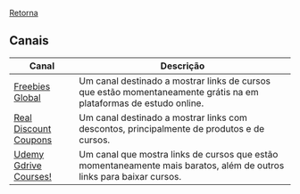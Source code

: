 [Retorna](../README.md)

## Canais

|                                    Canal                                     |                                                      Descrição                                                       |
|------------------------------------------------------------------------------|----------------------------------------------------------------------------------------------------------------------|
| [Freebies Global](https://t.me/FreebiesGlobal)                               | Um canal destinado a mostrar links de cursos que estão momentaneamente grátis na em plataformas de estudo online.    |
| [Real Discount Coupons](https://t.me/real_discount)                          | Um canal destinado a mostrar links com descontos, principalmente de produtos e de cursos.                            |
| [Udemy Gdrive Courses!](https://telegram.me/joinchat/AAAAAFTMB21ruzgfHo0BGw) | Um canal que mostra links de cursos que estão momentaneamente mais baratos, além de outros links para baixar cursos. |